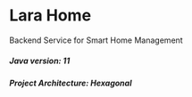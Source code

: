 # Lara Home

Backend Service for Smart Home Management

##### Java version: 11
##### Project Architecture: Hexagonal